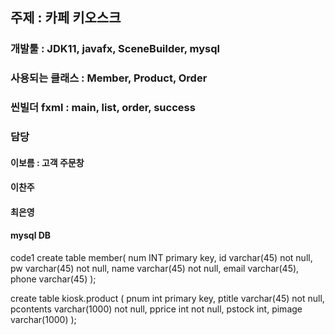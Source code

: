 ## 주제 : 카페 키오스크
### 개발툴 : JDK11, javafx, SceneBuilder, mysql
### 사용되는 클래스 : Member, Product, Order
### 씬빌더 fxml : main, list, order, success
### 담당
#### 이보름 : 고객 주문창
#### 이찬주
#### 최은영

#### mysql DB
code1 create table member(
  num INT primary key,
  id varchar(45) not null,
  pw varchar(45) not null,
  name varchar(45) not null,
  email varchar(45),
  phone varchar(45)
);

create table kiosk.product (
	pnum int primary key,
    ptitle varchar(45) not null,
    pcontents varchar(1000) not null,
    pprice int not null,
    pstock int,
    pimage varchar(1000)
);
